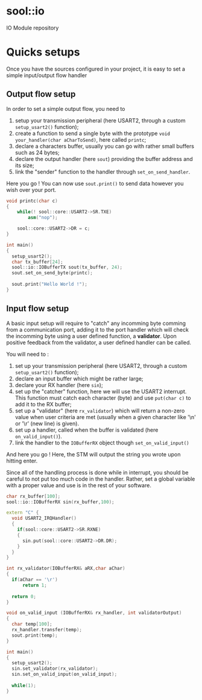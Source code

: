 # sool::io
IO Module repository

# Quicks setups
Once you have the sources configured in your project, it is easy to set a simple input/output flow handler

## Output flow setup
In order to set a simple output flow, you need to 
 1. setup your transmission peripheral (here USART2, through a custom `setup_usart2()` function);
 2. create a function to send a single byte with the prototype `void your_handler(char aCharToSend)`, here called `printc`;
 3. declare a characters buffer, usually you can go with rather small buffers such as 24 bytes;
 4. declare the output handler (here `sout`) providing the buffer address and its size;
 5. link the "sender" function to the handler through `set_on_send_handler`.
 
 Here you go ! You can now use `sout.print()` to send data however you wish over your port.
 
```cpp
void printc(char c)
{
	while(! sool::core::USART2->SR.TXE)
		asm("nop");

	sool::core::USART2->DR = c;
}

int main()
{
  setup_usart2();
  char tx_buffer[24];
  sool::io::IOBufferTX sout(tx_buffer, 24);
  sout.set_on_send_byte(printc);
  
  sout.print("Hello World !");
}
```

## Input flow setup
A basic input setup will require to "catch" any incomming byte comming from a communication port, adding it to the port handler which will check the incomming byte using a user defined function, a **validator**. Upon positive feedback from the validator, a user defined handler can be called.

You will need to :
 1. set up your transmission peripheral (here USART2, through a custom `setup_usart2()` function);
 2. declare an input buffer which might be rather large;
 3. declare your RX handler (here `sin`);
 4. set up the "catcher" function, here we will use the USART2 interrupt. This function must catch each character (byte) and use `put(char c)` to add it to the RX buffer;
 5. set up a "validator" (here `rx_validator`) which will return a non-zero value when user criteria are met (usually when a given character like '\n' or '\r' (new line) is given).
 6. set up a handler, called when the buffer is validated (here `on_valid_input()`).
 7. link the handler to the `IOBufferRX` object though `set_on_valid_input()`
 
 And here you go !
 Here, the STM will output the string you wrote upon hitting enter.
 
 Since all of the handling process is done while in interrupt, you should be careful to not put too much code in the handler. Rather, set a global variable with a proper value and use is in the rest of your software.
 
```cpp
char rx_buffer[100];
sool::io::IOBufferRX sin(rx_buffer,100);

extern "C" {
  void USART2_IRQHandler()
  {
    if(sool::core::USART2->SR.RXNE)
    {
      sin.put(sool::core::USART2->DR.DR);
    }
  }
}

int rx_validator(IOBufferRX& aRX,char aChar)
{
  if(aChar == '\r')
	  return 1;
  
  return 0;
}

void on_valid_input (IOBufferRX& rx_handler, int validatorOutput)
{
  char temp[100];
  rx_handler.transfer(temp);
  sout.print(temp);
}

int main()
{
  setup_usart2();
  sin.set_validator(rx_validator);
  sin.set_on_valid_input(on_valid_input);
  
  while(1);
}
 ```
